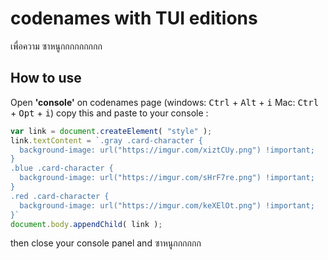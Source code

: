 codenames with TUI editions
=======
เพื่อความ ซาหนูกกกกกกกกก

## How to use
Open **'console'** on codenames page
(windows: <kbd>Ctrl</kbd> + <kbd>Alt</kbd> + <kbd>i</kbd> Mac: <kbd>Ctrl</kbd> + <kbd>Opt</kbd> + <kbd>i</kbd>)
copy this and paste to your console : 
```javascript
var link = document.createElement( "style" );
link.textContent = `.gray .card-character {
  background-image: url("https://imgur.com/xiztCUy.png") !important;
}
.blue .card-character {
  background-image: url("https://imgur.com/sHrF7re.png") !important;
}
.red .card-character {
  background-image: url("https://imgur.com/keXElOt.png") !important;
}`
document.body.appendChild( link );

```
then close your console panel and ซาหนูกกกกกก